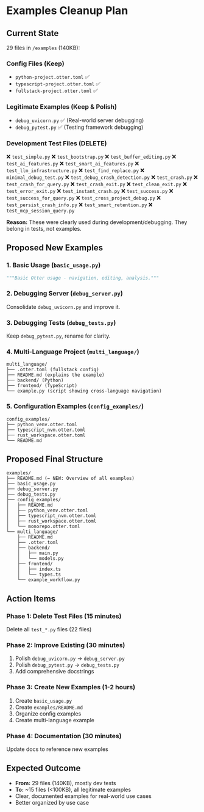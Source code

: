 # Examples Cleanup Plan

## Current State
29 files in `/examples` (140KB):

### Config Files (Keep)
- `python-project.otter.toml` ✅
- `typescript-project.otter.toml` ✅
- `fullstack-project.otter.toml` ✅

### Legitimate Examples (Keep & Polish)
- `debug_uvicorn.py` ✅ (Real-world server debugging)
- `debug_pytest.py` ✅ (Testing framework debugging)

### Development Test Files (DELETE)
❌ `test_simple.py`
❌ `test_bootstrap.py`
❌ `test_buffer_editing.py`
❌ `test_ai_features.py`
❌ `test_smart_ai_features.py`
❌ `test_llm_infrastructure.py`
❌ `test_find_replace.py`
❌ `minimal_debug_test.py`
❌ `test_debug_crash_detection.py`
❌ `test_crash.py`
❌ `test_crash_for_query.py`
❌ `test_crash_exit.py`
❌ `test_clean_exit.py`
❌ `test_error_exit.py`
❌ `test_instant_crash.py`
❌ `test_success.py`
❌ `test_success_for_query.py`
❌ `test_cross_project_debug.py`
❌ `test_persist_crash_info.py`
❌ `test_smart_retention.py`
❌ `test_mcp_session_query.py`

**Reason:** These were clearly used during development/debugging. They belong in tests, not examples.

## Proposed New Examples

### 1. Basic Usage (`basic_usage.py`)
```python
"""Basic Otter usage - navigation, editing, analysis."""
```

### 2. Debugging Server (`debug_server.py`)
Consolidate `debug_uvicorn.py` and improve it.

### 3. Debugging Tests (`debug_tests.py`)  
Keep `debug_pytest.py`, rename for clarity.

### 4. Multi-Language Project (`multi_language/`)
```
multi_language/
├── .otter.toml (fullstack config)
├── README.md (explains the example)
├── backend/ (Python)
├── frontend/ (TypeScript)
└── example.py (script showing cross-language navigation)
```

### 5. Configuration Examples (`config_examples/`)
```
config_examples/
├── python_venv.otter.toml
├── typescript_nvm.otter.toml
├── rust_workspace.otter.toml
└── README.md
```

## Proposed Final Structure

```
examples/
├── README.md (← NEW: Overview of all examples)
├── basic_usage.py
├── debug_server.py
├── debug_tests.py
├── config_examples/
│   ├── README.md
│   ├── python_venv.otter.toml
│   ├── typescript_nvm.otter.toml
│   ├── rust_workspace.otter.toml
│   └── monorepo.otter.toml
└── multi_language/
    ├── README.md
    ├── .otter.toml
    ├── backend/
    │   ├── main.py
    │   └── models.py
    ├── frontend/
    │   ├── index.ts
    │   └── types.ts
    └── example_workflow.py
```

## Action Items

### Phase 1: Delete Test Files (15 minutes)
Delete all `test_*.py` files (22 files)

### Phase 2: Improve Existing (30 minutes)
1. Polish `debug_uvicorn.py` → `debug_server.py`
2. Polish `debug_pytest.py` → `debug_tests.py`
3. Add comprehensive docstrings

### Phase 3: Create New Examples (1-2 hours)
1. Create `basic_usage.py`
2. Create `examples/README.md`
3. Organize config examples
4. Create multi-language example

### Phase 4: Documentation (30 minutes)
Update docs to reference new examples

## Expected Outcome
- **From:** 29 files (140KB), mostly dev tests
- **To:** ~15 files (<100KB), all legitimate examples
- Clear, documented examples for real-world use cases
- Better organized by use case

